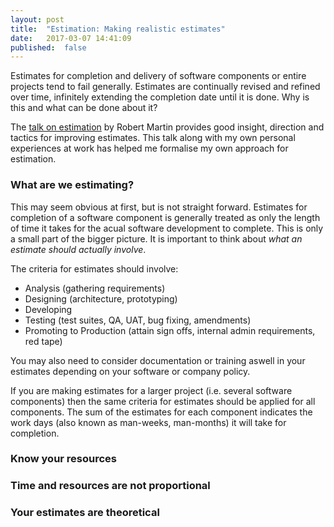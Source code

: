 ```yaml
---
layout: post
title:  "Estimation: Making realistic estimates"
date:   2017-03-07 14:41:09
published:	false
---
```


Estimates for completion and delivery of software components or entire projects tend to fail generally. Estimates are continually revised and refined over time, infinitely extending the completion date until it is done. Why is this and what can be done about it?

The [talk on estimation][] by Robert Martin provides good insight, direction and tactics for improving estimates. This talk along with my own personal experiences at work has helped me formalise my own approach for estimation.

### What are we estimating? ###

This may seem obvious at first, but is not straight forward. Estimates for completion of a software component is generally treated as only the length of time it takes for the acual software development to complete. This is only a small part of the bigger picture. It is important to think about *what an estimate should actually involve*.

The criteria for estimates should involve:

- Analysis (gathering requirements)
- Designing (architecture, prototyping)
- Developing
- Testing (test suites, QA, UAT, bug fixing, amendments)
- Promoting to Production (attain sign offs, internal admin requirements, red tape)

You may also need to consider documentation or training aswell in your estimates depending on your software or company policy.

If you are making estimates for a larger project (i.e. several software components) then the same criteria for estimates should be applied for all components. The sum of the estimates for each component indicates the work days (also known as man-weeks, man-months) it will take for completion.

### Know your resources ###

### Time and resources are not proportional ###

### Your estimates are theoretical ###

[talk on estimation]: https://skillsmatter.com/skillscasts/8557-estimation-what-when-why-by-robert-martin